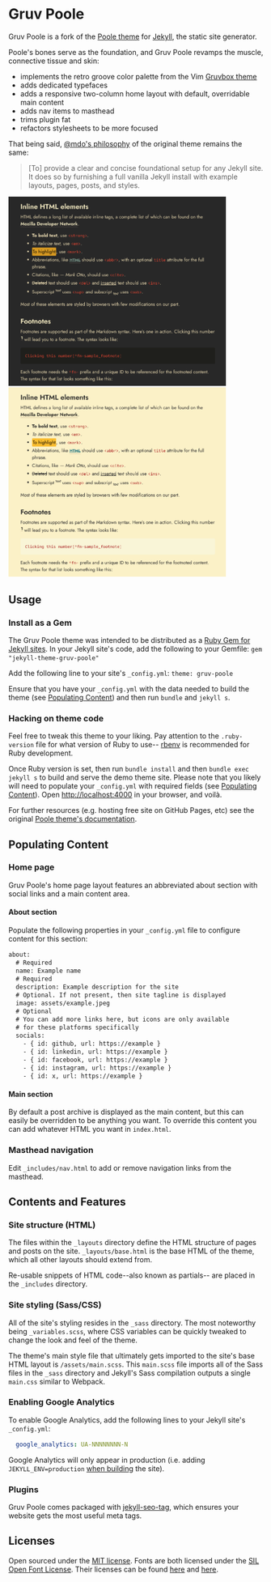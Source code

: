 # Gruv Poole

Gruv Poole is a fork of the [Poole theme](https://github.com/poole/poole) for [Jekyll](http://jekyllrb.com), the static site generator.

Poole's bones serve as the foundation, and Gruv Poole revamps the muscle, connective tissue and skin:
- implements the retro groove color palette from the Vim [Gruvbox theme](https://github.com/morhetz/gruvbox)
- adds dedicated typefaces
- adds a responsive two-column home layout with default, overridable main content
- adds nav items to masthead
- trims plugin fat
- refactors stylesheets to be more focused

That being said, [@mdo's philosophy](https://github.com/mdo) of the original theme remains the same:
> [To] provide a clear and concise foundational setup for any Jekyll site. It does so by furnishing a full vanilla Jekyll install with example layouts, pages, posts, and styles.

<img src="demo-assets/dark.png" alt="Gruv Poole dark mode" width="430">
<img src="demo-assets/light.png" alt="Gruv Poole light mode" width="430">


## Usage

### Install as a Gem

The Gruv Poole theme was intended to be distributed as a [Ruby Gem for Jekyll sites](https://jekyllrb.com/docs/themes/#understanding-gem-based-themes).
In your Jekyll site's code, add the following to your Gemfile:
`gem "jekyll-theme-gruv-poole"`

Add the following line to your site's `_config.yml`:
`theme: gruv-poole`

Ensure that you have your `_config.yml` with the data needed to build the theme (see [Populating Content](#populating-content)) and then run `bundle` and `jekyll s`.

### Hacking on theme code

Feel free to tweak this theme to your liking. Pay attention to the `.ruby-version` file for what version of Ruby to use-- [rbenv](https://github.com/rbenv/rbenv) is recommended for Ruby development.

Once Ruby version is set, then run `bundle install` and then `bundle exec jekyll s` to build and serve the demo theme site. Please note that you likely will need to populate your `_config.yml` with required fields (see [Populating Content](#populating-content)).
Open <http://localhost:4000> in your browser, and voilà.

For further resources (e.g. hosting free site on GitHub Pages, etc) see the original [Poole theme's documentation](https://github.com/poole/poole).

## Populating Content

### Home page

Gruv Poole's home page layout features an abbreviated about section with social links and a main content area.

#### About section

Populate the following properties in your `_config.yml` file to configure content for this section:
```
about:
  # Required
  name: Example name
  # Required
  description: Example description for the site
  # Optional. If not present, then site tagline is displayed
  image: assets/example.jpeg
  # Optional
  # You can add more links here, but icons are only available
  # for these platforms specifically
  socials:
    - { id: github, url: https://example }
    - { id: linkedin, url: https://example }
    - { id: facebook, url: https://example }
    - { id: instagram, url: https://example }
    - { id: x, url: https://example }
```

#### Main section

By default a post archive is displayed as the main content, but this can easily be overridden to be anything you want. To override this content you can add whatever HTML you want in `index.html`.

### Masthead navigation

Edit `_includes/nav.html` to add or remove navigation links from the masthead.


## Contents and Features

### Site structure (HTML)

The files within the `_layouts` directory define the HTML structure of pages and posts on the site. `_layouts/base.html` is the base HTML of the theme, which all other layouts should extend from.

Re-usable snippets of HTML code--also known as partials-- are placed in the `_includes` directory. 

### Site styling (Sass/CSS)

All of the site's styling resides in the `_sass` directory. The most noteworthy being `_variables.scss`, where CSS variables can be quickly tweaked to change the look and feel of the theme.

The theme's main style file that ultimately gets imported to the site's base HTML layout is `/assets/main.scss`. This `main.scss` file imports all of the Sass files in the `_sass` directory and Jekyll's Sass compilation outputs a single `main.css` similar to Webpack.

### Enabling Google Analytics

To enable Google Analytics, add the following lines to your Jekyll site's `_config.yml`:

```yaml
  google_analytics: UA-NNNNNNNN-N
```

Google Analytics will only appear in production (i.e. adding `JEKYLL_ENV=production` [when building](https://jekyllrb.com/docs/configuration/environments/) the site).

### Plugins

Gruv Poole comes packaged with [jekyll-seo-tag](https://github.com/jekyll/jekyll-seo-tag#usage), which ensures your website gets the most useful meta tags.

## Licenses

Open sourced under the [MIT license](LICENSE.md). Fonts are both licensed under the [SIL Open Font License](https://openfontlicense.org/). Their licenses can be found [here](assets/fonts/body/LICENSE.md) and [here](assets/fonts/code/LICENSE.md).
